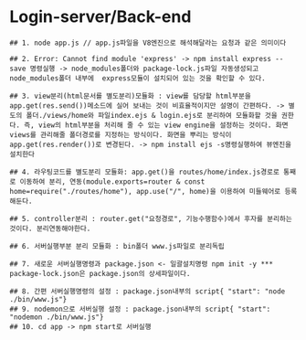 # Login-server/Back-end

    ## 1. node app.js // app.js파일을 V8엔진으로 해석해달라는 요청과 같은 의미이다

    ## 2. Error: Cannot find module 'express' -> npm install express --save 명령실행 -> node_modules폴더와 package-lock.js파일 자동생성되고 node_modules폴더 내부에  express모듈이 설치되어 있는 것을 확인할 수 있다.

    ## 3. view분리(html문서를 별도분리)모듈화 : view를 담당할 html부분을 app.get(res.send())메소드에 실어 보내는 것이 비효율적이지만 설명이 간편하다. -> 별도의 폴더./views/home와 파일index.ejs & login.ejs로 분리하여 모듈화할 것을 권한다. 즉, view의 html부분을 처리해 줄 수 있는 view engine을 설정하는 것이다. 화면views를 관리해줄 폴더경로를 지정하는 방식이다. 화면을 뿌리는 방식이 app.get(res.render())로 변경된다. -> npm install ejs -s명령실행하여 뷰엔진을 설치한다

    ## 4. 라우팅코드를 별도분리 모듈화: app.get()을 routes/home/index.js경로로 통째로 이동하여 분리, 연동(module.exports=router & const home=require("./routes/home"), app.use("/", home)을 이용하여 미들웨어로 등록해둔다.

    ## 5. controller분리 : router.get("요청경로", 기능수행함수)에서 후자를 분리하는 것이다. 분리연동해야한다. 
   
    ## 6. 서버실행부분 분리 모듈화 : bin폴더 www.js파일로 분리독립
   
    ## 7. 새로운 서버실행명령과 package.json <- 일괄설치명령 npm init -y *** package-lock.json은 package.json의 상세파일이다.
   
    ## 8. 간편 서버실행명령의 설정 : package.json내부의 script{ "start": "node ./bin/www.js"}
    ## 9. nodemon으로 서버실행 설정 : package.json내부의 script{ "start": "nodemon ./bin/www.js"}
    ## 10. cd app -> npm start로 서버실행
